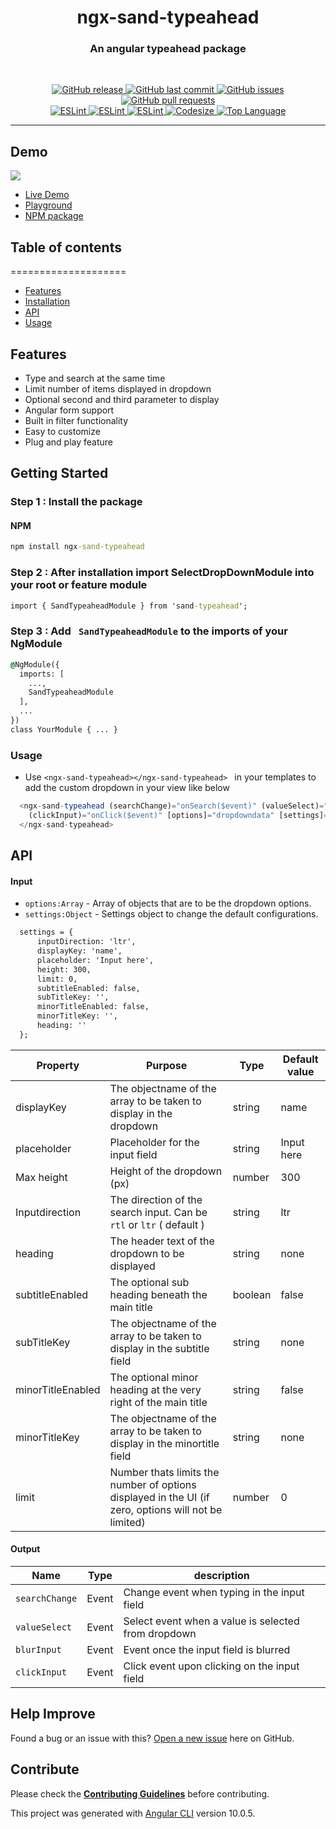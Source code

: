 <!-- ![](./images/preview.png) -->
<h1 align='center'>ngx-sand-typeahead</h1>

<h3 align="center"> An angular typeahead package</h3>
<br>
<p align="center"> 
  <a href="https://github.com/SandeepBalachandran/ngx-sand-typeahead/releases/" target="_blank">
    <img alt="GitHub release" src="https://img.shields.io/github/v/release/SandeepBalachandran/ngx-sand-typeahead?include_prereleases&style=flat-square">
  </a> 

  <a href="https://github.com/SandeepBalachandran/ngx-sand-typeahead/commits/main" target="_blank">
    <img src="https://img.shields.io/github/last-commit/SandeepBalachandran/ngx-sand-typeahead?style=flat-square" alt="GitHub last commit">
  </a>

  <a href="https://github.com/SandeepBalachandran/ngx-sand-typeahead/issues" target="_blank">
    <img src="https://img.shields.io/github/issues/SandeepBalachandran/ngx-sand-typeahead?style=flat-square&color=red" alt="GitHub issues">
  </a>

  <a href="https://github.com/SandeepBalachandran/ngx-sand-typeahead/pulls" target="_blank">
    <img src="https://img.shields.io/github/issues-pr/SandeepBalachandran/ngx-sand-typeahead?style=flat-square&color=blue" alt="GitHub pull requests">
  </a>

  </br>

  <a href="https://standardjs.com" target="_blank">
    <img alt="ESLint" src="https://img.shields.io/badge/code_style-standard-brightgreen.svg?style=flat-square">
  </a>
  
  <a href="" target="_blank">
    <img alt="ESLint" src="https://img.shields.io/github/stars/SandeepBalachandran/ngx-sand-typeahead">
  </a>
  
  <a href="" target="_blank">
    <img alt="ESLint" src="https://img.shields.io/github/forks/SandeepBalachandran/ngx-sand-typeahead">
  </a>
   <a href="" target="_blank">
    <img alt="Codesize" src="https://img.shields.io/github/languages/code-size/SandeepBalachandran/ngx-sand-typeahead.svg">
  </a>
  <a href="" target="_blank">
    <img alt="Top Language" src="https://img.shields.io/github/languages/top/SandeepBalachandran/ngx-sand-typeahead.svg">
  </a>
  
</p>
<hr>

## Demo 
![](https://github.com/SandeepBalachandran/ngx-sand-typeahead/raw/main/assets/demo.gif) 

* [Live Demo](https://angular-8-ngx-sand-typeahead.stackblitz.io/)
* [Playground](https://stackblitz.com/edit/angular-8-ngx-sand-typeahead)
* [NPM package](https://www.npmjs.com/package/ngx-sand-typeahead)

## Table of contents
====================
* [Features](#features)
* [Installation](#getting-started)
* [API](#api)
* [Usage](#usage)

## Features
* Type and search at the same time
* Limit number of items displayed in dropdown
* Optional second and third parameter to display
* Angular form support
* Built in filter functionality
* Easy to customize
* Plug and play feature


## Getting Started
### Step 1 : Install the package 
#### NPM
```cmd
npm install ngx-sand-typeahead
```
### Step 2 : After installation import SelectDropDownModule into your root or feature module

```cmd
import { SandTypeaheadModule } from 'sand-typeahead';
```
### Step 3 : Add ``` SandTypeaheadModule``` to the imports of your NgModule

```cmd
@NgModule({
  imports: [
    ...,
    SandTypeaheadModule
  ],
  ...
})
class YourModule { ... }
```

### Usage  
* Use ```<ngx-sand-typeahead></ngx-sand-typeahead> ``` in your templates to add the custom dropdown in your view like below

```ts
  <ngx-sand-typeahead (searchChange)="onSearch($event)" (valueSelect)="onSelect($event)" (blurInput)="onBlur($event)"
    (clickInput)="onClick($event)" [options]="dropdowndata" [settings]="settings">
  </ngx-sand-typeahead>
 ```
## API

#### Input

* ```options:Array``` - Array of objects that are to be the dropdown options. 
* ```settings:Object``` - Settings object to change the default configurations.

```cmd
  settings = {
      inputDirection: 'ltr',
      displayKey: 'name',
      placeholder: 'Input here',
      height: 300,
      limit: 0,
      subtitleEnabled: false,
      subTitleKey: '',
      minorTitleEnabled: false,
      minorTitleKey: '',
      heading: ''
  };
```
 
  | Property        | Purpose                                                               | Type   | Default value  |
  | ----------------|---------------------------------------------------------------------- |--------|----------------|
  | displayKey      | The objectname of the array to be taken to display in the dropdown    | string | name           |
  | placeholder     | Placeholder for the input field                                       | string |  Input here    |
  | Max height          | Height of the dropdown (px)                                           | number | 300            |
  | Inputdirection  | The direction of the search input. Can be ``rtl`` or ``ltr`` ( default )         | string |    ltr         |
  | heading  | The header text of the dropdown to be displayed       | string |    none         |
  | subtitleEnabled | The optional sub heading beneath the main title        | boolean |    false         |
  | subTitleKey  | The objectname of the array to be taken to display in the subtitle field      | string |    none         |
  | minorTitleEnabled | The optional minor heading at the very right of the main title       | string |    false         |
  | minorTitleKey  | The objectname of the array to be taken to display in the minortitle field       | string |    none         |
  | limit           | Number thats limits the number of options displayed in the UI (if zero, options will not be limited)                                                             | number |       0        |
 
  



#### Output

  | Name         | Type      |          description                                               
  | ------------ |---------- |--------------------------------------------------------|
  | ```searchChange``` | Event    | Change event when typing in the input field     | 
  | ```valueSelect```  | Event    | Select event when a value is selected from dropdown     | 
  | ```blurInput ```   | Event    |Event once the input field is blurred     | 
  | ```clickInput```   | Event    | Click event upon clicking on the input field     | 

## Help Improve

Found a bug or an issue with this? [Open a new issue](https://github.com/SandeepBalachandran/ngx-sand-typeahead/issues) here on GitHub.


## Contribute
Please check the [**Contributing Guidelines**](https://github.com/SandeepBalachandran/ngx-sand-typeahead/blob/main/CONTRIBUTING.md) before contributing.

This project was generated with [Angular CLI](https://github.com/angular/angular-cli) version 10.0.5.
